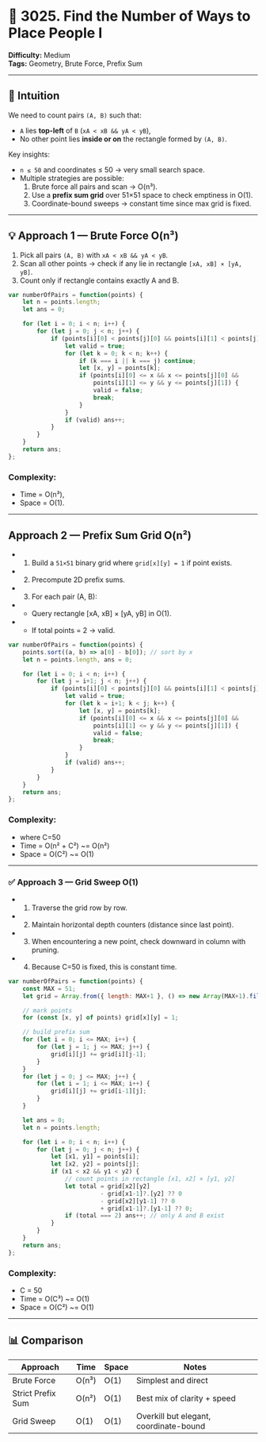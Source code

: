 # 🧩 3025. Find the Number of Ways to Place People I  

**Difficulty:** Medium  
**Tags:** Geometry, Brute Force, Prefix Sum  

---

## 🧠 Intuition  
We need to count pairs `(A, B)` such that:  
- `A` lies **top-left** of `B` (`xA < xB && yA < yB`),  
- No other point lies **inside or on** the rectangle formed by `(A, B)`.  

Key insights:  
- `n ≤ 50` and coordinates ≤ 50 → very small search space.  
- Multiple strategies are possible:
  1. Brute force all pairs and scan → O(n³).  
  2. Use a **prefix sum grid** over 51×51 space to check emptiness in O(1).  
  3. Coordinate-bound sweeps → constant time since max grid is fixed.  

---

## 💡 Approach 1 — Brute Force O(n³)  
1. Pick all pairs `(A, B)` with `xA < xB && yA < yB`.  
2. Scan all other points → check if any lie in rectangle `[xA, xB] × [yA, yB]`.  
3. Count only if rectangle contains exactly A and B.  

```javascript []
var numberOfPairs = function(points) {
    let n = points.length;
    let ans = 0;

    for (let i = 0; i < n; i++) {
        for (let j = 0; j < n; j++) {
            if (points[i][0] < points[j][0] && points[i][1] < points[j][1]) {
                let valid = true;
                for (let k = 0; k < n; k++) {
                    if (k === i || k === j) continue;
                    let [x, y] = points[k];
                    if (points[i][0] <= x && x <= points[j][0] &&
                        points[i][1] <= y && y <= points[j][1]) {
                        valid = false;
                        break;
                    }
                }
                if (valid) ans++;
            }
        }
    }
    return ans;
};
```

### Complexity:

- Time = O(n³), 
- Space = O(1).

---

## Approach 2 — Prefix Sum Grid O(n²)

- 1. Build a `51×51` binary grid where `grid[x][y] = 1` if point exists.
- 2. Precompute 2D prefix sums.
- 3. For each pair (A, B):
- - Query rectangle [xA, xB] × [yA, yB] in O(1).
- - If total points = 2 → valid. 

```javascript []
var numberOfPairs = function(points) {
    points.sort((a, b) => a[0] - b[0]); // sort by x
    let n = points.length, ans = 0;

    for (let i = 0; i < n; i++) {
        for (let j = i+1; j < n; j++) {
            if (points[i][0] < points[j][0] && points[i][1] < points[j][1]) {
                let valid = true;
                for (let k = i+1; k < j; k++) {
                    let [x, y] = points[k];
                    if (points[i][0] <= x && x <= points[j][0] &&
                        points[i][1] <= y && y <= points[j][1]) {
                        valid = false;
                        break;
                    }
                }
                if (valid) ans++;
            }
        }
    }
    return ans;
};
```
### Complexity:

- where C=50
- Time = O(n² + C²) ~= O(n²)
- Space = O(C²) ~= O(1)

---

### ✅ Approach 3 — Grid Sweep O(1)

- 1. Traverse the grid row by row.
- 2. Maintain horizontal depth counters (distance since last point).
- 3. When encountering a new point, check downward in column with pruning.
- 4. Because C=50 is fixed, this is constant time. 

```javascript []
var numberOfPairs = function(points) {
    const MAX = 51;
    let grid = Array.from({ length: MAX+1 }, () => new Array(MAX+1).fill(0));

    // mark points
    for (const [x, y] of points) grid[x][y] = 1;

    // build prefix sum
    for (let i = 0; i <= MAX; i++) {
        for (let j = 1; j <= MAX; j++) {
            grid[i][j] += grid[i][j-1];
        }
    }
    for (let j = 0; j <= MAX; j++) {
        for (let i = 1; i <= MAX; i++) {
            grid[i][j] += grid[i-1][j];
        }
    }

    let ans = 0;
    let n = points.length;

    for (let i = 0; i < n; i++) {
        for (let j = 0; j < n; j++) {
            let [x1, y1] = points[i];
            let [x2, y2] = points[j];
            if (x1 < x2 && y1 < y2) {
                // count points in rectangle [x1, x2] × [y1, y2]
                let total = grid[x2][y2]
                          - grid[x1-1]?.[y2] ?? 0
                          - grid[x2][y1-1] ?? 0
                          + grid[x1-1]?.[y1-1] ?? 0;
                if (total === 2) ans++; // only A and B exist
            }
        }
    }
    return ans;
};
```

### Complexity:

- C = 50
- Time = O(C³) ~= O(1) 
- Space = O(C²) ~= O(1)

---

## 📊 Comparison  

| Approach | Time | Space | Notes |
|----------|------|-------|-------|
| Brute Force | O(n³) | O(1) | Simplest and direct |
| Strict Prefix Sum | O(n²) | O(1) | Best mix of clarity + speed |
| Grid Sweep | O(1) | O(1) | Overkill but elegant, coordinate-bound |

